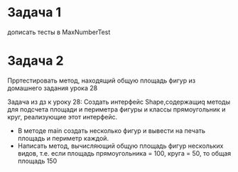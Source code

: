 # Задача 1   
дописать тесты в MaxNumberTest  

# Задача 2  
Прртестировать метод, находящий общую площадь фигур из домашнего
задания урока 28

Задача из дз к уроку 28:
Создать интерфейс Shape,содержащиq методы для подсчета площади и периметра фигуры и классы
прямоугольник и круг, реализующие этот интерфейс.
- В методе main создать несколько фигур  и вывести на печать площадь и периметр каждой.
- Написать метод, вычисляющий общую площадь фигур нескольких видов, т.е. если
  площадь прямоугольника = 100, круга = 50, то общая площадь 150




  

